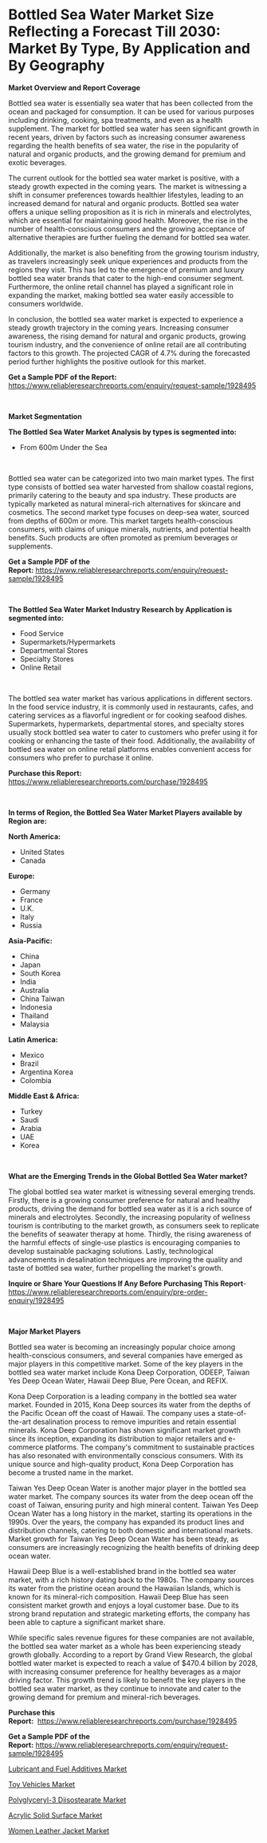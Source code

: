 <p><h1>Bottled Sea Water Market Size Reflecting a Forecast Till 2030: Market By Type, By Application and By Geography</h1></p><p><strong>Market Overview and Report Coverage</strong></p>
<p><p>Bottled sea water is essentially sea water that has been collected from the ocean and packaged for consumption. It can be used for various purposes including drinking, cooking, spa treatments, and even as a health supplement. The market for bottled sea water has seen significant growth in recent years, driven by factors such as increasing consumer awareness regarding the health benefits of sea water, the rise in the popularity of natural and organic products, and the growing demand for premium and exotic beverages.</p><p>The current outlook for the bottled sea water market is positive, with a steady growth expected in the coming years. The market is witnessing a shift in consumer preferences towards healthier lifestyles, leading to an increased demand for natural and organic products. Bottled sea water offers a unique selling proposition as it is rich in minerals and electrolytes, which are essential for maintaining good health. Moreover, the rise in the number of health-conscious consumers and the growing acceptance of alternative therapies are further fueling the demand for bottled sea water.</p><p>Additionally, the market is also benefiting from the growing tourism industry, as travelers increasingly seek unique experiences and products from the regions they visit. This has led to the emergence of premium and luxury bottled sea water brands that cater to the high-end consumer segment. Furthermore, the online retail channel has played a significant role in expanding the market, making bottled sea water easily accessible to consumers worldwide.</p><p>In conclusion, the bottled sea water market is expected to experience a steady growth trajectory in the coming years. Increasing consumer awareness, the rising demand for natural and organic products, growing tourism industry, and the convenience of online retail are all contributing factors to this growth. The projected CAGR of 4.7% during the forecasted period further highlights the positive outlook for this market.</p></p>
<p><strong>Get a Sample PDF of the Report:</strong> <a href="https://www.reliableresearchreports.com/enquiry/request-sample/1928495">https://www.reliableresearchreports.com/enquiry/request-sample/1928495</a></p>
<p>&nbsp;</p>
<p><strong>Market Segmentation</strong></p>
<p><strong>The Bottled Sea Water Market Analysis by types is segmented into:</strong></p>
<p><ul><li>From 600m Under the Sea</li></ul></p>
<p>&nbsp;</p>
<p><p>Bottled sea water can be categorized into two main market types. The first type consists of bottled sea water harvested from shallow coastal regions, primarily catering to the beauty and spa industry. These products are typically marketed as natural mineral-rich alternatives for skincare and cosmetics. The second market type focuses on deep-sea water, sourced from depths of 600m or more. This market targets health-conscious consumers, with claims of unique minerals, nutrients, and potential health benefits. Such products are often promoted as premium beverages or supplements.</p></p>
<p><strong>Get a Sample PDF of the Report:</strong>&nbsp;<a href="https://www.reliableresearchreports.com/enquiry/request-sample/1928495">https://www.reliableresearchreports.com/enquiry/request-sample/1928495</a></p>
<p>&nbsp;</p>
<p><strong>The Bottled Sea Water Market Industry Research by Application is segmented into:</strong></p>
<p><ul><li>Food Service</li><li>Supermarkets/Hypermarkets</li><li>Departmental Stores</li><li>Specialty Stores</li><li>Online Retail</li></ul></p>
<p>&nbsp;</p>
<p><p>The bottled sea water market has various applications in different sectors. In the food service industry, it is commonly used in restaurants, cafes, and catering services as a flavorful ingredient or for cooking seafood dishes. Supermarkets, hypermarkets, departmental stores, and specialty stores usually stock bottled sea water to cater to customers who prefer using it for cooking or enhancing the taste of their food. Additionally, the availability of bottled sea water on online retail platforms enables convenient access for consumers who prefer to purchase it online.</p></p>
<p><strong>Purchase this Report:</strong>&nbsp; <a href="https://www.reliableresearchreports.com/purchase/1928495">https://www.reliableresearchreports.com/purchase/1928495</a></p>
<p>&nbsp;</p>
<p><strong>In terms of Region, the Bottled Sea Water Market Players available by Region are:</strong></p>
<p>
    <p> <strong> North America: </strong>
        <ul>
            <li>United States</li>
            <li>Canada</li>
        </ul>
        </p> 
    <p> <strong> Europe: </strong>
        <ul>
            <li>Germany</li>
            <li>France</li>
            <li>U.K.</li>
            <li>Italy</li>
            <li>Russia</li>
        </ul>
        </p> 
    <p> <strong> Asia-Pacific: </strong>
        <ul>
            <li>China</li>
            <li>Japan</li>
            <li>South Korea</li>
            <li>India</li>
            <li>Australia</li>
            <li>China Taiwan</li>
            <li>Indonesia</li>
            <li>Thailand</li>
            <li>Malaysia</li>
        </ul>
        </p> 
    <p> <strong> Latin America: </strong>
        <ul>
            <li>Mexico</li>
            <li>Brazil</li>
            <li>Argentina Korea</li>
            <li>Colombia</li>
        </ul>
        </p> 
    <p> <strong> Middle East & Africa: </strong>
        <ul>
            <li>Turkey</li>
            <li>Saudi</li>
            <li>Arabia</li>
            <li>UAE</li>
            <li>Korea</li>
        </ul>
    </p>
    </p>
<p>&nbsp;</p>
<p><strong>What are the Emerging Trends in the Global Bottled Sea Water market?</strong></p>
<p><p>The global bottled sea water market is witnessing several emerging trends. Firstly, there is a growing consumer preference for natural and healthy products, driving the demand for bottled sea water as it is a rich source of minerals and electrolytes. Secondly, the increasing popularity of wellness tourism is contributing to the market growth, as consumers seek to replicate the benefits of seawater therapy at home. Thirdly, the rising awareness of the harmful effects of single-use plastics is encouraging companies to develop sustainable packaging solutions. Lastly, technological advancements in desalination techniques are improving the quality and taste of bottled sea water, further propelling the market's growth.</p></p>
<p><strong>Inquire or Share Your Questions If Any Before Purchasing This Report</strong>- <a href="https://www.reliableresearchreports.com/enquiry/pre-order-enquiry/1928495">https://www.reliableresearchreports.com/enquiry/pre-order-enquiry/1928495</a></p>
<p>&nbsp;</p>
<p><strong>Major Market Players</strong></p>
<p><p>Bottled sea water is becoming an increasingly popular choice among health-conscious consumers, and several companies have emerged as major players in this competitive market. Some of the key players in the bottled sea water market include Kona Deep Corporation, ODEEP, Taiwan Yes Deep Ocean Water, Hawaii Deep Blue, Pere Ocean, and REFIX.</p><p>Kona Deep Corporation is a leading company in the bottled sea water market. Founded in 2015, Kona Deep sources its water from the depths of the Pacific Ocean off the coast of Hawaii. The company uses a state-of-the-art desalination process to remove impurities and retain essential minerals. Kona Deep Corporation has shown significant market growth since its inception, expanding its distribution to major retailers and e-commerce platforms. The company's commitment to sustainable practices has also resonated with environmentally conscious consumers. With its unique source and high-quality product, Kona Deep Corporation has become a trusted name in the market.</p><p>Taiwan Yes Deep Ocean Water is another major player in the bottled sea water market. The company sources its water from the deep ocean off the coast of Taiwan, ensuring purity and high mineral content. Taiwan Yes Deep Ocean Water has a long history in the market, starting its operations in the 1990s. Over the years, the company has expanded its product lines and distribution channels, catering to both domestic and international markets. Market growth for Taiwan Yes Deep Ocean Water has been steady, as consumers are increasingly recognizing the health benefits of drinking deep ocean water.</p><p>Hawaii Deep Blue is a well-established brand in the bottled sea water market, with a rich history dating back to the 1980s. The company sources its water from the pristine ocean around the Hawaiian Islands, which is known for its mineral-rich composition. Hawaii Deep Blue has seen consistent market growth and enjoys a loyal customer base. Due to its strong brand reputation and strategic marketing efforts, the company has been able to capture a significant market share.</p><p>While specific sales revenue figures for these companies are not available, the bottled sea water market as a whole has been experiencing steady growth globally. According to a report by Grand View Research, the global bottled water market is expected to reach a value of $470.4 billion by 2028, with increasing consumer preference for healthy beverages as a major driving factor. This growth trend is likely to benefit the key players in the bottled sea water market, as they continue to innovate and cater to the growing demand for premium and mineral-rich beverages.</p></p>
<p><strong>Purchase this Report:</strong>&nbsp;&nbsp;<a href="https://www.reliableresearchreports.com/purchase/1928495">https://www.reliableresearchreports.com/purchase/1928495</a></p>
<p></p>
<p><strong>Get a Sample PDF of the Report:</strong>&nbsp;<a href="https://www.reliableresearchreports.com/enquiry/request-sample/1928495">https://www.reliableresearchreports.com/enquiry/request-sample/1928495</a></p>
<p><p><a href="https://medium.com/@thadnader/lubricant-and-fuel-additives-market-insights-into-market-cagr-market-trends-and-growth-bb04e81a497c">Lubricant and Fuel Additives Market</a></p><p><a href="https://www.linkedin.com/pulse/toy-vehicles-market-size-share-global-analysis-report-fzrve/">Toy Vehicles Market</a></p><p><a href="https://github.com/Paul14Anderson63/Market-Research-Report-List-1/blob/main/polyglyceryl-3-diisostearate-market.md">Polyglyceryl-3 Diisostearate Market</a></p><p><a href="https://medium.com/@dellkoepp/acrylic-solid-surface-market-share-evolution-and-market-growth-trends-2023-2030-cbfd9d51903e">Acrylic Solid Surface Market</a></p><p><a href="https://www.linkedin.com/pulse/women-leather-jacket-market-research-report-unlocks-analysis-6ykne/">Women Leather Jacket Market</a></p></p>